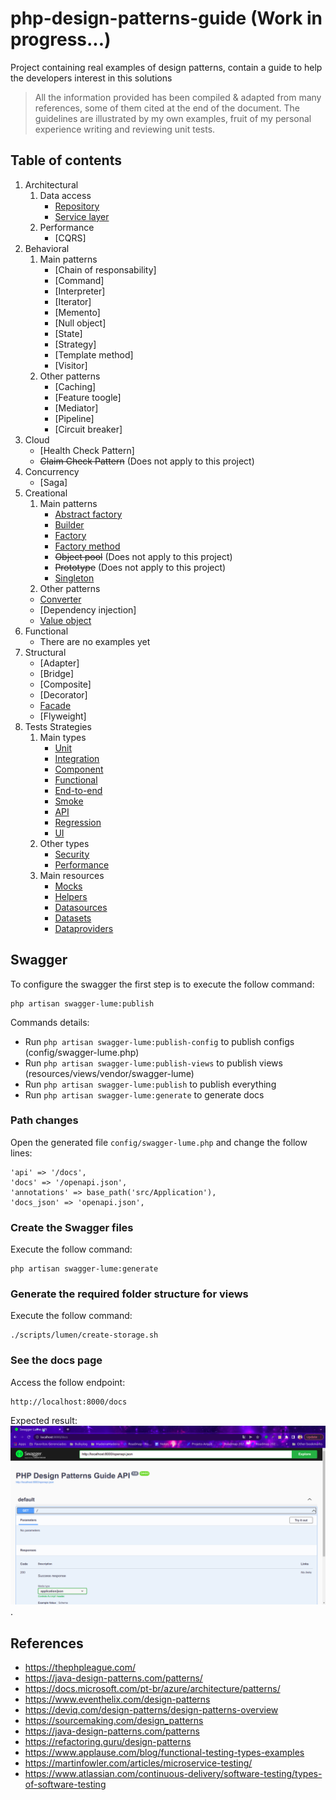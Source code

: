 # php-design-patterns-guide  (Work in progress...)
Project containing real examples of design patterns, contain a guide to help the developers interest in this solutions

> All the information provided has been compiled & adapted from many references, some of them cited at the end of the document.
> The guidelines are illustrated by my own examples, fruit of my personal experience writing and reviewing unit tests.

## Table of contents

1. Architectural
   1. Data access
      - [Repository](./docs/architectural/repository.md)
      - [Service layer](./docs/architectural/service-layer.md)
   2. Performance
      - [CQRS]
2. Behavioral
   1. Main patterns 
      - [Chain of responsability]
      - [Command]
      - [Interpreter]
      - [Iterator]
      - [Memento]
      - [Null object]
      - [State]
      - [Strategy]
      - [Template method]
      - [Visitor]
   2. Other patterns
      - [Caching]
      - [Feature toogle]
      - [Mediator]
      - [Pipeline]
      - [Circuit breaker]
3. Cloud
   - [Health Check Pattern]
   - <s>Claim Check Pattern</s> (Does not apply to this project)
4. Concurrency
   - [Saga]
5. Creational
   1. Main patterns
      - [Abstract factory](./docs/creational/abstract-factory.md)
      - [Builder](./docs/creational/builder.md)
      - [Factory](./docs/creational/factory.md)
      - [Factory method](./docs/creational/factory-method.md)
      - <s>Object pool</s> (Does not apply to this project)
      - <s>Prototype</s> (Does not apply to this project)
      - [Singleton](./docs/creational/singleton.md)
   2. Other patterns
     - [Converter](./docs/creational/converter.md)
     - [Dependency injection] 
     - [Value object](./docs/creational/value-object.md) 
6. Functional
   - There are no examples yet
7. Structural
   - [Adapter]
   - [Bridge]
   - [Composite]
   - [Decorator]
   - [Facade](./docs/structural/facade.md)
   - [Flyweight]
8. Tests Strategies
   1. Main types 
      - [Unit](#)
      - [Integration](#)
      - [Component](#)
      - [Functional](#)
      - [End-to-end](#)
      - [Smoke](#)
      - [API](#)
      - [Regression](#)
      - [UI](#) 
   2. Other types
      - [Security](#)
      - [Performance](#)
   3. Main resources 
      - [Mocks](#)
      - [Helpers](#)
      - [Datasources](#)
      - [Datasets](#)
      - [Dataproviders](#)
     

## Swagger
To configure the swagger the first step is to execute the follow command:
```
php artisan swagger-lume:publish
```
Commands details:
* Run `php artisan swagger-lume:publish-config` to publish configs (config/swagger-lume.php)
* Run `php artisan swagger-lume:publish-views` to publish views (resources/views/vendor/swagger-lume)
* Run `php artisan swagger-lume:publish` to publish everything
* Run `php artisan swagger-lume:generate` to generate docs

### Path changes
Open the generated file `config/swagger-lume.php` and change the follow lines:
```
'api' => '/docs',
'docs' => '/openapi.json',
'annotations' => base_path('src/Application'),
'docs_json' => 'openapi.json',
```
### Create the Swagger files
Execute the follow command:
```
php artisan swagger-lume:generate
```

### Generate the required folder structure for views
Execute the follow command:
```
./scripts/lumen/create-storage.sh
```

### See the docs page
Access the follow endpoint:
```
http://localhost:8000/docs
```
Expected result:
![Swagger](./docs/images/swagger.png "Docs page").

## References
- https://thephpleague.com/
- https://java-design-patterns.com/patterns/
- https://docs.microsoft.com/pt-br/azure/architecture/patterns/
- https://www.eventhelix.com/design-patterns
- https://deviq.com/design-patterns/design-patterns-overview
- https://sourcemaking.com/design_patterns
- https://java-design-patterns.com/patterns
- https://refactoring.guru/design-patterns
- https://www.applause.com/blog/functional-testing-types-examples
- https://martinfowler.com/articles/microservice-testing/
- https://www.atlassian.com/continuous-delivery/software-testing/types-of-software-testing

